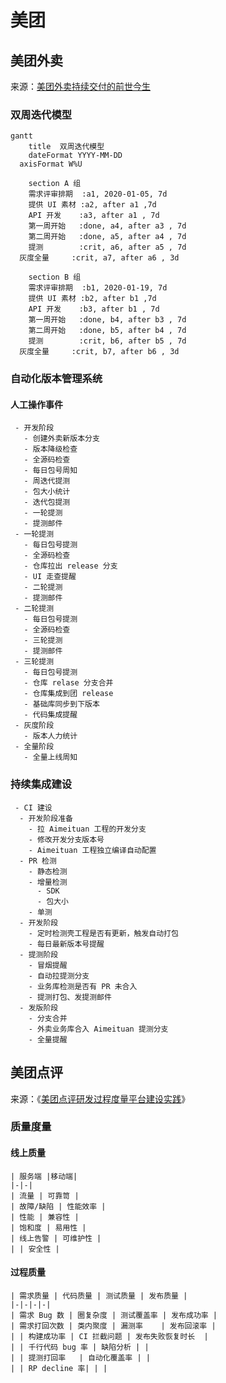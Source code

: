 # 美团


## 美团外卖

来源：[美团外卖持续交付的前世今生](https://tech.meituan.com/2020/02/13/meituan-waimai-continuous-delivery.html)

### 双周迭代模型

```mermaid
gantt
	title  双周迭代模型
	dateFormat YYYY-MM-DD
  axisFormat W%U

	section A 组
	需求评审排期  :a1, 2020-01-05, 7d
	提供 UI 素材 :a2, after a1 ,7d
	API 开发    :a3, after a1 , 7d
	第一周开始   :done, a4, after a3 , 7d
	第二周开始   :done, a5, after a4 , 7d
	提测        :crit, a6, after a5 , 7d
  灰度全量     :crit, a7, after a6 , 3d

	section B 组
	需求评审排期  :b1, 2020-01-19, 7d
	提供 UI 素材 :b2, after b1 ,7d
	API 开发    :b3, after b1 , 7d
	第一周开始   :done, b4, after b3 , 7d
	第二周开始   :done, b5, after b4 , 7d
	提测        :crit, b6, after b5 , 7d
  灰度全量     :crit, b7, after b6 , 3d
```

### 自动化版本管理系统

#### 人工操作事件

```process-step
 - 开发阶段
   - 创建外卖新版本分支
   - 版本降级检查 
   - 全源码检查 
   - 每日包号周知
   - 周迭代提测
   - 包大小统计
   - 迭代包提测
   - 一轮提测
   - 提测邮件
 - 一轮提测
   - 每日包号提测
   - 全源码检查
   - 仓库拉出 release 分支
   - UI 走查提醒
   - 二轮提测
   - 提测邮件
 - 二轮提测
   - 每日包号提测
   - 全源码检查
   - 三轮提测
   - 提测邮件
 - 三轮提测
   - 每日包号提测
   - 仓库 relase 分支合并
   - 仓库集成到团 release
   - 基础库同步到下版本
   - 代码集成提醒
 - 灰度阶段
   - 版本人力统计
 - 全量阶段
   - 全量上线周知
```

### 持续集成建设

```mindmap
 - CI 建设
  - 开发阶段准备 
    - 拉 Aimeituan 工程的开发分支
    - 修改开发分支版本号
    - Aimeituan 工程独立编译自动配置
  - PR 检测
    - 静态检测
    - 增量检测
      - SDK
      - 包大小
    - 单测
  - 开发阶段
    - 定时检测壳工程是否有更新，触发自动打包
    - 每日最新版本号提醒
  - 提测阶段
    - 冒烟提醒
    - 自动拉提测分支
    - 业务库检测是否有 PR 未合入
    - 提测打包、发提测邮件
  - 发版阶段
    - 分支合并
    - 外卖业务库合入 Aimeituan 提测分支
    - 全量提醒   
```

## 美团点评

来源：《[美团点评研发过程度量平台建设实践](https://www.infoq.cn/article/GdNArpHyZkZmuilgLRmd)》

### 质量度量

#### 线上质量

```process-table
| 服务端 |移动端|
|-|-|
| 流量 | 可靠笥 |
| 故障/缺陷 | 性能效率 | 
| 性能 | 兼容性 |
| 饱和度 | 易用性 |
| 线上告警 | 可维护性 |
| | 安全性 |
```
 
#### 过程质量 
 
```process-table
| 需求质量 | 代码质量 | 测试质量 | 发布质量 |
|-|-|-|-|
| 需求 Bug 数 | 圈复杂度 | 测试覆盖率 | 发布成功率 |
| 需求打回次数 | 类内聚度 | 漏测率    | 发布回滚率 |
| | 构建成功率 | CI 拦截问题 | 发布失败恢复时长  |
| | 千行代码 bug 率 | 缺陷分析 | |
| | 提测打回率   | 自动化覆盖率 | | 
| | RP decline 率| | | 
```
